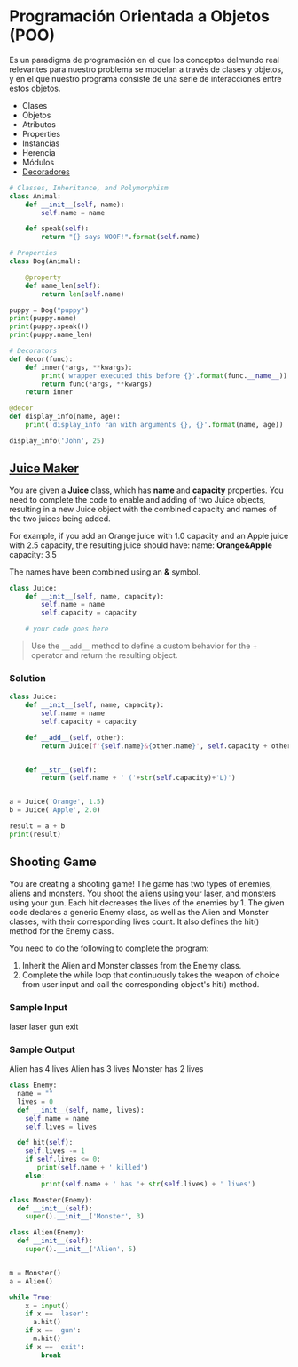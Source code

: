 # Programación Orientada a Objetos (POO)

Es un paradigma de programación en el que los conceptos delmundo real relevantes para nuestro problema se modelan a través de clases y objetos, y en el que nuestro programa consiste de una serie de interacciones entre estos objetos.

- Clases
- Objetos
- Atributos
- Properties
- Instancias
- Herencia
- Módulos
- [Decoradores](https://realpython.com/primer-on-python-decorators/)

```py
# Classes, Inheritance, and Polymorphism
class Animal:
    def __init__(self, name):
        self.name = name

    def speak(self):
        return "{} says WOOF!".format(self.name)

# Properties
class Dog(Animal):

    @property
    def name_len(self):
        return len(self.name)

puppy = Dog("puppy")
print(puppy.name)
print(puppy.speak())
print(puppy.name_len)

# Decorators
def decor(func):
    def inner(*args, **kwargs):
        print('wrapper executed this before {}'.format(func.__name__))
        return func(*args, **kwargs)
    return inner

@decor
def display_info(name, age):
    print('display_info ran with arguments {}, {}'.format(name, age))

display_info('John', 25)
```

## [Juice Maker]()

You are given a **Juice** class, which has **name** and **capacity** properties.
You need to complete the code to enable and adding of two Juice objects, resulting in a new Juice object with the combined capacity and names of the two juices being added.

For example, if you add an Orange juice with 1.0 capacity and an Apple juice with 2.5 capacity, the resulting juice should have:
name: **Orange&Apple**
capacity: 3.5

The names have been combined using an **&** symbol.

```py
class Juice:
    def __init__(self, name, capacity):
        self.name = name
        self.capacity = capacity

    # your code goes here
```

> Use the `__add__` method to define a custom behavior for the + operator and return the resulting object.

### Solution

```py
class Juice:
    def __init__(self, name, capacity):
        self.name = name
        self.capacity = capacity

    def __add__(self, other):
        return Juice(f'{self.name}&{other.name}', self.capacity + other.capacity)


    def __str__(self):
        return (self.name + ' ('+str(self.capacity)+'L)')


a = Juice('Orange', 1.5)
b = Juice('Apple', 2.0)

result = a + b
print(result)
```

## Shooting Game


You are creating a shooting game!
The game has two types of enemies, aliens and monsters. You shoot the aliens using your laser, and monsters using your gun.
Each hit decreases the lives of the enemies by 1.
The given code declares a generic Enemy class, as well as the Alien and Monster classes, with their corresponding lives count.
It also defines the hit() method for the Enemy class.

You need to do the following to complete the program:
1. Inherit the Alien and Monster classes from the Enemy class.
2. Complete the while loop that continuously takes the weapon of choice from user input and call the corresponding object's hit() method.

### Sample Input
laser
laser
gun
exit

### Sample Output
Alien has 4 lives
Alien has 3 lives
Monster has 2 lives

```py
class Enemy:
  name = ""
  lives = 0
  def __init__(self, name, lives):
    self.name = name
    self.lives = lives

  def hit(self):
    self.lives -= 1
    if self.lives <= 0:
       print(self.name + ' killed')
    else:
        print(self.name + ' has '+ str(self.lives) + ' lives')

class Monster(Enemy):
  def __init__(self):
    super().__init__('Monster', 3)

class Alien(Enemy):
  def __init__(self):
    super().__init__('Alien', 5)


m = Monster()
a = Alien()

while True:
    x = input()
    if x == 'laser':
      a.hit()
    if x == 'gun':
      m.hit()
    if x == 'exit':
        break
```  